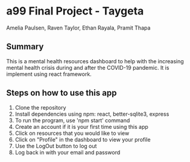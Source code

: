 # a99 Final Project - Taygeta

Amelia Paulsen, Raven Taylor, Ethan Rayala, Pramit Thapa

## Summary 

This is a mental health resources dashboard to help with the increasing mental health crisis during and after the COVID-19 pandemic. It is implement using react framework. 


## Steps on how to use this app
1. Clone the repository 
2. Install dependencies using npm: react, better-sqlite3, express
3. To run the program, use 'npm start' command 
4. Create an account if it is your first time using this app
5. Click on resources that you would like to view 
6. Click on "Profile" in the dashboard to view your profile
7. Use the LogOut button to log out
8. Log back in with your email and password 